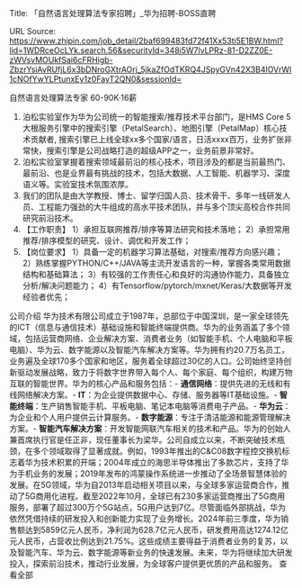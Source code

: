 Title: 「自然语言处理算法专家招聘」_华为招聘-BOSS直聘

URL Source: https://www.zhipin.com/job_detail/2baf699483fd72f41Xx53ti5E1BW.html?lid=1WDRceOcLYk.search.56&securityId=348i5W7lvLPRz-81-D2ZZ0E-zWVsvMOUkfSai6cFRHigb-ZbzrYsiAvRUfjL6x3bDNroGXtrAOrj_5jkaZfOdTKRQ4JSpyGVn42X3B4lOVrWl1cNOfYwYLPtunxEy1z0FayT2QN0&sessionId=

自然语言处理算法专家  60-90K·16薪

1. 泊松实验室作为华为公司统一的智能搜索/推荐技术平台部门，是HMS Core 5大根服务引擎中的搜索引擎（PetalSearch）、地图引擎（PetalMap）核心技术贡献者, 搜索引擎已上线全球xx多个国家/语言，日活xxxx百万，业务扩张非常快，搜索引擎是公司战略打造的超级APP之一，业务前景非常好。
2. 泊松实验室掌握着搜索领域最前沿的核心技术，项目涉及的都是当前最热门、最前沿、也是业界最有挑战的技术，包括大数据、人工智能、机器学习、深度语义等。实验室技术氛围浓厚。
3. 我们的团队是由大学教授、博士、留学归国人员、技术骨干、多年一线研发人员、工程能力强劲的大牛组成的高水平技术团队，并与多个顶尖高校合作共同研究前沿技术。
4. 【工作职责】
  1）承担互联网推荐/排序等算法研究和技术落地；
  2）承担常用推荐/排序模型的研究、设计、调优和开发工作；
5. 【岗位要求】
  1）具备一定的机器学习算法基础，对搜索/推荐方向感兴趣；
  2）熟练掌握PYTHON/C++/JAVA等主流开发语言的一种，掌握各类常用数据结构和基础算法；
  3）有较强的工作责任心和良好的沟通协作能力，具备独立分析/解决问题能力；
  4）有Tensorflow/pytorch/mxnet/Keras/大数据等开发经验者优先；
  
公司介绍
华为技术有限公司成立于1987年，总部位于中国深圳，是一家全球领先的ICT（信息与通信技术）基础设施和智能终端提供商。华为的业务涵盖了多个领域，包括运营商网络、企业解决方案、消费者业务（如智能手机、个人电脑和平板电脑）、华为云、数字能源以及智能汽车解决方案等。华为拥有约20.7万名员工，业务遍及全球170多个国家和地区，服务着全球超过30亿的人口。公司始终坚持创新驱动发展战略，致力于将数字世界带入每个人、每个家庭、每个组织，构建万物互联的智能世界。华为的核心产品和服务包括：- **通信网络**：提供先进的无线和有线网络解决方案。- **IT**：为企业提供数据中心、存储、服务器等IT基础设施。- **智能终端**：生产销售智能手机、平板电脑、笔记本电脑等消费电子产品。- **华为云**：为企业和个人用户提供云计算服务。- **数字能源**：专注于清洁能源和能源管理解决方案。- **智能汽车解决方案**：开发智能网联汽车相关的技术和产品。华为的创始人兼首席执行官是任正非，现任董事长为梁华。公司自成立以来，不断突破技术瓶颈，在多个领域取得了显著成就。例如，1993年推出的C&C08数字程控交换机标志着华为技术积累的开端；2004年成立的海思半导体推出了多款芯片，支持了华为手机业务的发展；2019年发布的鸿蒙操作系统进一步推动了全场景智慧体验的发展。在5G领域，华为自2013年启动相关项目以来，与全球多家运营商合作，推动了5G商用化进程。截至2022年10月，全球已有230多家运营商推出了5G商用服务，部署了超过300万个5G站点，5G用户达到7亿。尽管面临外部挑战，华为依然凭借持续的研发投入和创新能力实现了业务增长。2024年前三季度，华为销售额达到5859亿元人民币，净利润为628.7亿元人民币，研发费用高达1274.12亿元人民币，占营收比例达到21.75%。这些成绩主要得益于消费者业务的复苏，以及智能汽车、华为云、数字能源等新业务的快速发展。未来，华为将继续加大研发投入，探索前沿技术，推动行业发展，为全球客户提供更优质的产品和服务。
                                        查看全部